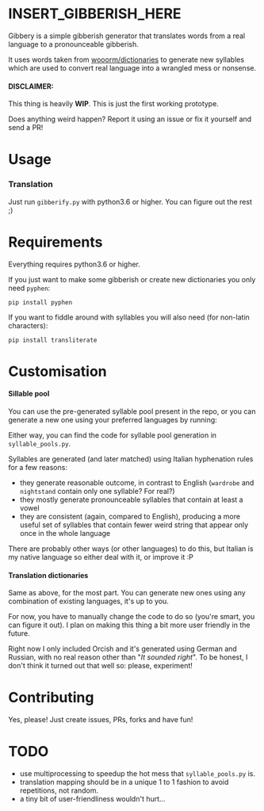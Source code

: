 # INSERT_GIBBERISH_HERE

Gibbery is a simple gibberish generator that translates words from a real language to a pronounceable gibberish.

It uses words taken from [wooorm/dictionaries](https://github.com/wooorm/dictionaries/tree/master/dictionaries) to generate new syllables which are used to convert real language into a wrangled mess or nonsense.

#### DISCLAIMER:

This thing is heavily **WIP**. This is just the first working prototype.

Does anything weird happen? Report it using an issue or fix it yourself and send a PR!

# Usage

### Translation

Just run `gibberify.py` with python3.6 or higher. You can figure out the rest ;)

# Requirements

Everything requires python3.6 or higher.

If you just want to make some gibberish or create new dictionaries you only need `pyphen`:
```
pip install pyphen
```

If you want to fiddle around with syllables you will also need (for non-latin characters):
```
pip install transliterate
```

# Customisation

#### Sillable pool

You can use the pre-generated syllable pool present in the repo, or you can generate a new one using your preferred languages by running:

Either way, you can find the code for syllable pool generation in `syllable_pools.py`.

Syllables are generated (and later matched) using Italian hyphenation rules for a few reasons:
- they generate reasonable outcome, in contrast to English (`wardrobe` and `nightstand` contain only one syllable? For real?)
- they mostly generate pronounceable syllables that contain at least a vowel
- they are consistent (again, compared to English), producing a more useful set of syllables that contain fewer weird string that appear only once in the whole language

There are probably other ways (or other languages) to do this, but Italian is my native language so either deal with it, or improve it :P

#### Translation dictionaries

Same as above, for the most part. You can generate new ones using any combination of existing languages, it's up to you.

For now, you have to manually change the code to do so (you're smart, you can figure it out).
I plan on making this thing a bit more user friendly in the future.

Right now I only included Orcish and it's generated using German and Russian, with no real reason other than "*It sounded right*".
To be honest, I don't think it turned out that well so: please, experiment!

# Contributing

Yes, please! Just create issues, PRs, forks and have fun!

# TODO

- use multiprocessing to speedup the hot mess that `syllable_pools.py` is.
- translation mapping should be in a unique 1 to 1 fashion to avoid repetitions, not random.
- a tiny bit of user-friendliness wouldn't hurt... 


